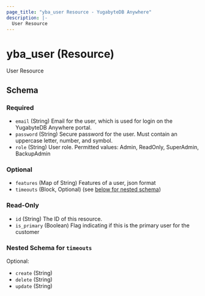 ```yaml
---
page_title: "yba_user Resource - YugabyteDB Anywhere"
description: |-
  User Resource
---
```


# yba_user (Resource)

User Resource

<!-- schema generated by tfplugindocs -->
## Schema

### Required

- `email` (String) Email for the user, which is used for login on the YugabyteDB Anywhere portal.
- `password` (String) Secure password for the user. Must contain an uppercase letter, number, and symbol.
- `role` (String) User role. Permitted values: Admin, ReadOnly, SuperAdmin, BackupAdmin

### Optional

- `features` (Map of String) Features of a user, json format
- `timeouts` (Block, Optional) (see [below for nested schema](#nestedblock--timeouts))

### Read-Only

- `id` (String) The ID of this resource.
- `is_primary` (Boolean) Flag indicating if this is the primary user for the customer

<a id="nestedblock--timeouts"></a>
### Nested Schema for `timeouts`

Optional:

- `create` (String)
- `delete` (String)
- `update` (String)
